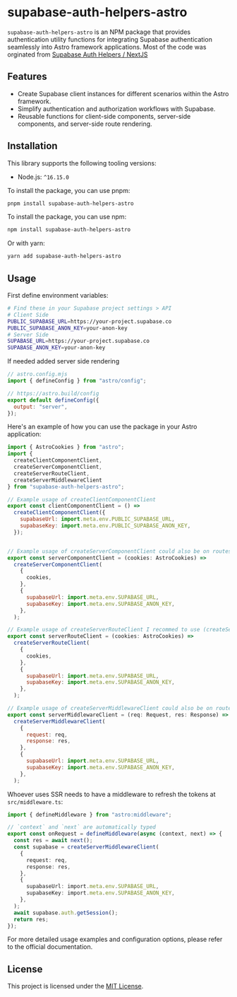 # supabase-auth-helpers-astro

`supabase-auth-helpers-astro` is an NPM package that provides authentication utility functions for integrating Supabase authentication seamlessly into Astro framework applications.
Most of the code was orginated from [Supabase Auth Helpers / NextJS](https://github.com/supabase/auth-helpers)

## Features

- Create Supabase client instances for different scenarios within the Astro framework.
- Simplify authentication and authorization workflows with Supabase.
- Reusable functions for client-side components, server-side components, and server-side route rendering.

## Installation

This library supports the following tooling versions:

- Node.js: `^16.15.0`

To install the package, you can use pnpm:

```bash
pnpm install supabase-auth-helpers-astro
```

To install the package, you can use npm:

```bash
npm install supabase-auth-helpers-astro
```

Or with yarn:

```bash
yarn add supabase-auth-helpers-astro
```

## Usage

First define environment variables:

```bash
# Find these in your Supabase project settings > API
# Client Side
PUBLIC_SUPABASE_URL=https://your-project.supabase.co
PUBLIC_SUPABASE_ANON_KEY=your-anon-key
# Server Side
SUPABASE_URL=https://your-project.supabase.co
SUPABASE_ANON_KEY=your-anon-key
```

If needed added server side rendering

```js
// astro.config.mjs
import { defineConfig } from "astro/config";

// https://astro.build/config
export default defineConfig({
  output: "server",
});
```

Here's an example of how you can use the package in your Astro application:

```javascript
import { AstroCookies } from "astro";
import {
  createClientComponentClient,
  createServerComponentClient,
  createServerRouteClient,
  createServerMiddlewareClient
} from "supabase-auth-helpers-astro";

// Example usage of createClientComponentClient
export const clientComponentClient = () =>
  createClientComponentClient({
    supabaseUrl: import.meta.env.PUBLIC_SUPABASE_URL,
    supabaseKey: import.meta.env.PUBLIC_SUPABASE_ANON_KEY,
  });


// Example usage of createServerComponentClient could also be on routes
export const serverComponentClient = (cookies: AstroCookies) =>
  createServerComponentClient(
    {
      cookies,
    },
    {
      supabaseUrl: import.meta.env.SUPABASE_URL,
      supabaseKey: import.meta.env.SUPABASE_ANON_KEY,
    },
  );

// Example usage of createServerRouteClient I recommed to use (createServerComponentClient)
export const serverRouteClient = (cookies: AstroCookies) =>
  createServerRouteClient(
    {
      cookies,
    },
    {
      supabaseUrl: import.meta.env.SUPABASE_URL,
      supabaseKey: import.meta.env.SUPABASE_ANON_KEY,
    },
  );

// Example usage of createServerMiddlewareClient could also be on routes
export const serverMiddlewareClient = (req: Request, res: Response) =>
  createServerMiddlewareClient(
    {
      request: req,
      response: res,
    },
    {
      supabaseUrl: import.meta.env.SUPABASE_URL,
      supabaseKey: import.meta.env.SUPABASE_ANON_KEY,
    },
  );
```

Whoever uses SSR needs to have a middleware to refresh the tokens at `src/middleware.ts`:
```ts
import { defineMiddleware } from "astro:middleware";

// `context` and `next` are automatically typed
export const onRequest = defineMiddleware(async (context, next) => {
  const res = await next();
  const supabase = createServerMiddlewareClient(
    {
      request: req,
      response: res,
    },
    {
      supabaseUrl: import.meta.env.SUPABASE_URL,
      supabaseKey: import.meta.env.SUPABASE_ANON_KEY,
    },
  );
  await supabase.auth.getSession();
  return res;
});
```

For more detailed usage examples and configuration options, please refer to the official documentation.

## License

This project is licensed under the [MIT License](link-to-license).
